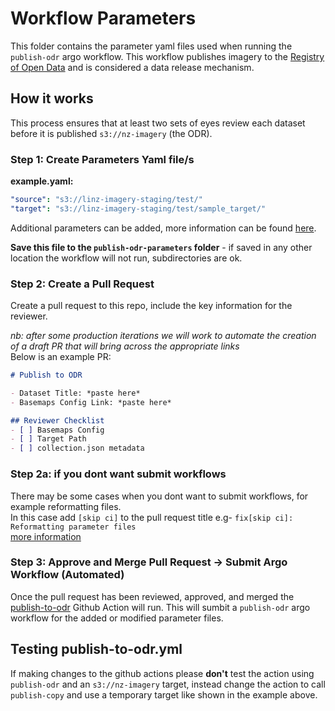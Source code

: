 # Workflow Parameters
This folder contains the parameter yaml files used when running the `publish-odr` argo workflow. This workflow publishes imagery to the [Registry of Open Data](https://registry.opendata.aws/nz-imagery/) and is considered a data release mechanism. 

## How it works
This process ensures that at least two sets of eyes review each dataset before it is published `s3://nz-imagery` (the ODR).

### Step 1: Create Parameters Yaml file/s

**example.yaml:**
```yaml
"source": "s3://linz-imagery-staging/test/"
"target": "s3://linz-imagery-staging/test/sample_target/"
```

Additional parameters can be added, more information can be found [here](https://github.com/linz/topo-workflows/tree/master/workflows/imagery#publish-odr).

**Save this file to the `publish-odr-parameters` folder** - if saved in any other location the workflow will not run, subdirectories are ok.

### Step 2: Create a Pull Request

Create a pull request to this repo, include the key information for the reviewer.  

*nb: after some production iterations we will work to automate the creation of a draft PR that will bring across the appropriate links*  
Below is an example PR:

```md
# Publish to ODR

- Dataset Title: *paste here*  
- Basemaps Config Link: *paste here*

## Reviewer Checklist
- [ ] Basemaps Config 
- [ ] Target Path
- [ ] collection.json metadata
```

### Step 2a: if you dont want submit workflows
There may be some cases when you dont want to submit workflows, for example reformatting files.   
In this case add `[skip ci]` to the pull request title e.g- `fix[skip ci]: Reformatting parameter files`  
[more information](https://github.blog/changelog/2021-02-08-github-actions-skip-pull-request-and-push-workflows-with-skip-ci/) 

### Step 3: Approve and Merge Pull Request -> Submit Argo Workflow (Automated)

Once the pull request has been reviewed, approved, and merged the [publish-to-odr](../.github/workflows/publish-to-odr.yml) Github Action will run. This will sumbit a `publish-odr` argo workflow for the added or modified parameter files.

## Testing publish-to-odr.yml
If making changes to the github actions please **don't** test the action using `publish-odr` and an `s3://nz-imagery` target, instead change the action to call `publish-copy` and use a temporary target like shown in the example above.

